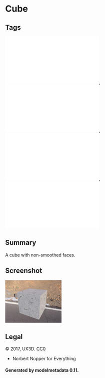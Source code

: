 # Cube

## Tags

![no-license](../../README-no-license.md), ![no-owner](../../README-no-owner.md), ![no-year](../../README-no-year.md), ![issues](../../README-issues.md)

## Summary

A cube with non-smoothed faces.

## Screenshot

![screenshot](screenshot/screenshot.jpg)

## Legal

&copy; 2017, UX3D. [CC0](https://creativecommons.org/publicdomain/zero/1.0/legalcode)

 - Norbert Nopper for Everything

#### Generated by modelmetadata 0.11.